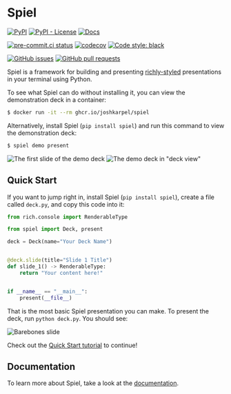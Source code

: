 # Spiel

[![PyPI](https://img.shields.io/pypi/v/spiel)](https://pypi.org/project/spiel)
[![PyPI - License](https://img.shields.io/pypi/l/spiel)](https://pypi.org/project/spiel)
[![Docs](https://img.shields.io/badge/docs-exist-brightgreen)](https://www.spiel.how)

[![pre-commit.ci status](https://results.pre-commit.ci/badge/github/JoshKarpel/spiel/main.svg)](https://results.pre-commit.ci/latest/github/JoshKarpel/spiel/main)
[![codecov](https://codecov.io/gh/JoshKarpel/spiel/branch/main/graph/badge.svg?token=2sjP4V0AfY)](https://codecov.io/gh/JoshKarpel/spiel)
[![Code style: black](https://img.shields.io/badge/code%20style-black-000000.svg)](https://github.com/psf/black)

[![GitHub issues](https://img.shields.io/github/issues/JoshKarpel/spiel)](https://github.com/JoshKarpel/spiel/issues)
[![GitHub pull requests](https://img.shields.io/github/issues-pr/JoshKarpel/spiel)](https://github.com/JoshKarpel/spiel/pulls)

Spiel is a framework for building and presenting [richly-styled](https://github.com/Textualize/rich) presentations in your terminal using Python.

To see what Spiel can do without installing it, you can view the demonstration deck in a container:
```bash
$ docker run -it --rm ghcr.io/joshkarpel/spiel
```
Alternatively, install Spiel (`pip install spiel`) and run this command to view the demonstration deck:
```bash
$ spiel demo present
```

![The first slide of the demo deck](https://raw.githubusercontent.com/JoshKarpel/spiel/main/docs/assets/demo.svg)
![The demo deck in "deck view"](https://raw.githubusercontent.com/JoshKarpel/spiel/main/docs/assets/deck.svg)

## Quick Start

If you want to jump right in,
install Spiel (`pip install spiel`),
create a file called `deck.py`,
and copy this code into it:
```python
from rich.console import RenderableType

from spiel import Deck, present

deck = Deck(name="Your Deck Name")


@deck.slide(title="Slide 1 Title")
def slide_1() -> RenderableType:
    return "Your content here!"


if __name__ == "__main__":
    present(__file__)
```

That is the most basic Spiel presentation you can make.
To present the deck, run `python deck.py`.
You should see:

![Barebones slide](https://raw.githubusercontent.com/JoshKarpel/spiel/main/docs/assets/quickstart_basic.svg)

Check out the [Quick Start tutorial](https://www.spiel.how/quickstart) to continue!

## Documentation

To learn more about Spiel, take a look at the [documentation](https://www.spiel.how).
